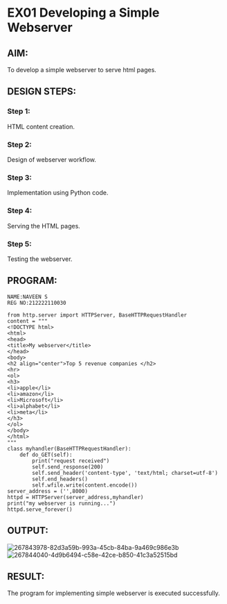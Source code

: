 # EX01 Developing a Simple Webserver

## AIM:
To develop a simple webserver to serve html pages.

## DESIGN STEPS:
### Step 1: 
HTML content creation.

### Step 2:
Design of webserver workflow.

### Step 3:
Implementation using Python code.

### Step 4:
Serving the HTML pages.

### Step 5:
Testing the webserver.

## PROGRAM:
```
NAME:NAVEEN S
REG NO:212222110030
```
```
from http.server import HTTPServer, BaseHTTPRequestHandler
content = """
<!DOCTYPE html>
<html>
<head>
<title>My webserver</title>
</head>
<body>
<h2 align="center">Top 5 revenue companies </h2>
<hr>
<ol>
<h3>
<li>apple</li>
<li>amazon</li>
<li>Microsoft</li>
<li>alphabet</li>
<li>meta</li>
</h3>
</ol>
</body>
</html>
"""
class myhandler(BaseHTTPRequestHandler):
    def do_GET(self):
        print("request received")
        self.send_response(200)
        self.send_header('content-type', 'text/html; charset=utf-8')
        self.end_headers()
        self.wfile.write(content.encode())
server_address = ('',8000)
httpd = HTTPServer(server_address,myhandler)
print("my webserver is running...")
httpd.serve_forever()
```
## OUTPUT:
![267843978-82d3a59b-993a-45cb-84ba-9a469c986e3b](https://github.com/NaveenSivamalai/simplewebserver/assets/123792574/cbc737ca-1327-4578-8fe0-d9fda4ebde21)
![267844040-4d9b6494-c58e-42ce-b850-41c3a52515bd](https://github.com/NaveenSivamalai/simplewebserver/assets/123792574/2aff6cd6-056b-4793-b527-4c48909600cf)


## RESULT:
The program for implementing simple webserver is executed successfully.
